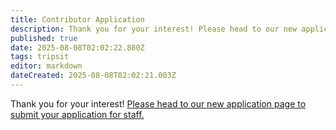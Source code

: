 ```yaml
---
title: Contributor Application
description: Thank you for your interest! Please head to our new application page to submit your application for staff.
published: true
date: 2025-08-08T02:02:22.880Z
tags: tripsit
editor: markdown
dateCreated: 2025-08-08T02:02:21.003Z
---
```


Thank you for your interest! [Please head to our new application page to submit your application for staff.](https://tripsit.me/apply-for-staff/)